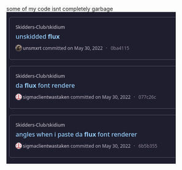 some of my code isnt completely garbage<br>
<img src="https://github.com/aaesth/aaesth/blob/main/skidcode%20enterprises.png?raw=true">
